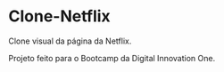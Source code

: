 # Clone-Netflix

Clone visual da página da Netflix. 

Projeto feito para o Bootcamp da Digital Innovation One.
